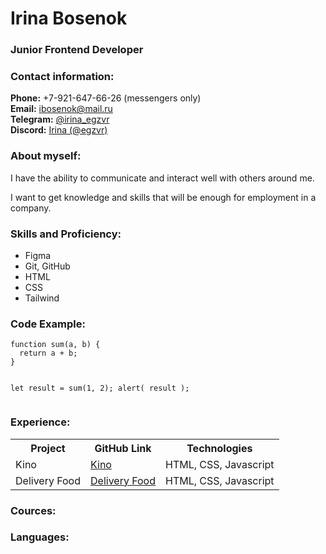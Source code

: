<div class="container-lg px-3 my-5 markdown-body">
    <h1 id="irina-bosenok">Irina Bosenok</h1>
    <h3 id="junior-frontend-developer"> 
        Junior Frontend Developer
    </h3> 
<h3 id="contact-information">Contact information:</h3>
    <p> 
        <strong>Phone:</strong>
        +7-921-647-66-26 (messengers only)
        <br>
        <strong>Email:</strong>
        <a href="ibosenok@mail.ru">ibosenok@mail.ru</a>
        <br>
        <strong>Telegram:</strong>
        <a href="@irina_egzvr">@irina_egzvr</a>
        <br>
        <strong>Discord:</strong>
        <a href="Irina (@egzvr)">Irina (@egzvr)</a> 
    </p>
<h3 id="about-myself">Аbout myself:</h3>
    <p>I have the ability to communicate and interact well with others around me.</p>
    <p>I want to get knowledge and skills that will be enough for employment in a company.</p>
<h3 id="skills">Skills and Proficiency:</h3>
    <ul>
        <li>Figma </li>
        <li>Git, GitHub</li>
        <li>HTML</li>
        <li>CSS</li>
        <li>Tailwind</li>
    </ul>
<h3 id="сode">Code Example:</h3>
    <div class="language-plaintext highlighter-rouge"><div class="highlight"><pre class="highlight"><code>function sum(a, b) {
  return a + b;
}

let result = sum(1, 2);
alert( result );
</code></pre></div></div>
<h3 id="experience">Experience:</h3>
    <table>
        <tr>
            <th>Project</th>
            <th>GitHub Link</th>
            <th>Technologies</th>
        </tr> 
        <tr>
            <td>Kino</td>
            <td>
                <a href="https://github.com/egzvr/kino">Kino</a></td>
            <td>HTML, CSS, Javascript</td>  
        </tr> 
        <tr>
            <td>Delivery Food</td>
            <td>
                <a href="https://github.com/egzvr/Delivery-Food">Delivery Food</a></td>
            <td>HTML, CSS, Javascript</td>  
        </tr>
</table>
<h3 id="сources">Cources:</h3>
<h3 id="Languages">Languages:</h3>